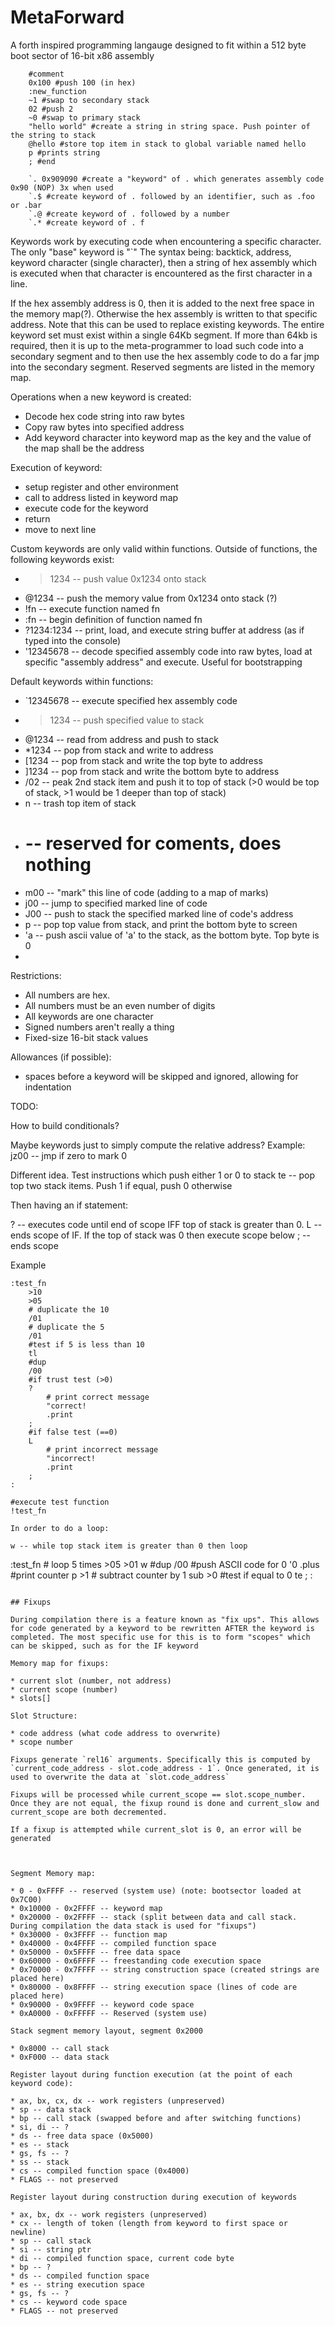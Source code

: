 # MetaForward

A forth inspired programming langauge designed to fit within a 512 byte boot sector of 16-bit x86 assembly



```
    #comment
    0x100 #push 100 (in hex)
    :new_function
    ~1 #swap to secondary stack
    02 #push 2
    ~0 #swap to primary stack
    "hello world" #create a string in string space. Push pointer of the string to stack
    @hello #store top item in stack to global variable named hello
    p #prints string
    ; #end
    
    `. 0x909090 #create a "keyword" of . which generates assembly code 0x90 (NOP) 3x when used
    `.$ #create keyword of . followed by an identifier, such as .foo or .bar
    `.@ #create keyword of . followed by a number
    `.* #create keyword of . f

```

Keywords work by executing code when encountering a specific character. The only "base" keyword is "`" The syntax being: backtick, address, keyword character (single character), then a string of hex assembly which is executed when that character is encountered as the first character in a line.

If the hex assembly address is 0, then it is added to the next free space in the memory map(?). Otherwise the hex assembly is written to that specific address. Note that this can be used to replace existing keywords. The entire keyword set must exist within a single 64Kb segment. If more than 64kb is required, then it is up to the meta-programmer to load such code into a secondary segment and to then use the hex assembly code to do a far jmp into the secondary segment. Reserved segments are listed in the memory map. 

Operations when a new keyword is created:

* Decode hex code string into raw bytes
* Copy raw bytes into specified address
* Add keyword character into keyword map as the key and the value of the map shall be the address

Execution of keyword:

* setup register and other environment
* call to address listed in keyword map
* execute code for the keyword
* return
* move to next line

Custom keywords are only valid within functions. Outside of functions, the following keywords exist:

* >1234 -- push value 0x1234 onto stack
* @1234 -- push the memory value from 0x1234 onto stack (?)
* !fn -- execute function named fn
* :fn -- begin definition of function named fn
* ?1234:1234 -- print, load, and execute string buffer at address (as if typed into the console)
* '12345678 -- decode specified assembly code into raw bytes, load at specific "assembly address" and execute. Useful for bootstrapping

Default keywords within functions:

* `12345678 -- execute specified hex assembly code
* >1234 -- push specified value to stack
* @1234 -- read from address and push to stack
* *1234 -- pop from stack and write to address
* [1234 -- pop from stack and write the top byte to address
* ]1234 -- pop from stack and write the bottom byte to address
* /02 -- peak 2nd stack item and push it to top of stack (>0 would be top of stack, >1 would be 1 deeper than top of stack)
* n -- trash top item of stack
* # -- reserved for coments, does nothing
* m00 -- "mark" this line of code (adding to a map of marks)
* j00 -- jump to specified marked line of code
* J00 -- push to stack the specified marked line of code's address
* p -- pop top value from stack, and print the bottom byte to screen 
* 'a -- push ascii value of 'a' to the stack, as the bottom byte. Top byte is 0
* 


Restrictions:

* All numbers are hex.
* All numbers must be an even number of digits
* All keywords are one character
* Signed numbers aren't really a thing
* Fixed-size 16-bit stack values


Allowances (if possible): 

* spaces before a keyword will be skipped and ignored, allowing for indentation

TODO:

How to build conditionals?

Maybe keywords just to simply compute the relative address?
Example:
jz00 -- jmp if zero to mark 0

Different idea. Test instructions which push either 1 or 0 to stack
te -- pop top two stack items. Push 1 if equal, push 0 otherwise

Then having an if statement:

? -- executes code until end of scope IFF top of stack is greater than 0.
L --ends scope of IF. If the top of stack was 0 then execute scope below
; --ends scope


Example

```
:test_fn
    >10
    >05
    # duplicate the 10
    /01 
    # duplicate the 5
    /01
    #test if 5 is less than 10
    tl
    #dup
    /00 
    #if trust test (>0)
    ?
        # print correct message
        "correct!
        .print
    ;
    #if false test (==0)
    L
        # print incorrect message
        "incorrect!
        .print
    ;
:

#execute test function
!test_fn 

In order to do a loop:

w -- while top stack item is greater than 0 then loop

```
:test_fn
    # loop 5 times
    >05
    >01
    w
        #dup
        /00 
        #push ASCII code for 0
        '0
        .plus
        #print counter 
        p
        >1
        # subtract counter by 1
        sub
        >0
        #test if equal to 0 
        te
    ;
:
```

## Fixups

During compilation there is a feature known as "fix ups". This allows for code generated by a keyword to be rewritten AFTER the keyword is completed. The most specific use for this is to form "scopes" which can be skipped, such as for the IF keyword

Memory map for fixups:

* current slot (number, not address)
* current scope (number)
* slots[]

Slot Structure:

* code address (what code address to overwrite)
* scope number

Fixups generate `rel16` arguments. Specifically this is computed by `current_code_address - slot.code_address - 1`. Once generated, it is used to overwrite the data at `slot.code_address`

Fixups will be processed while current_scope == slot.scope_number. Once they are not equal, the fixup round is done and current_slow and current_scope are both decremented.

If a fixup is attempted while current_slot is 0, an error will be generated



Segment Memory map:

* 0 - 0xFFFF -- reserved (system use) (note: bootsector loaded at 0x7C00)
* 0x10000 - 0x2FFFF -- keyword map
* 0x20000 - 0x2FFFF -- stack (split between data and call stack. During compilation the data stack is used for "fixups")
* 0x30000 - 0x3FFFF -- function map
* 0x40000 - 0x4FFFF -- compiled function space
* 0x50000 - 0x5FFFF -- free data space
* 0x60000 - 0x6FFFF -- freestanding code execution space
* 0x70000 - 0x7FFFF -- string construction space (created strings are placed here)
* 0x80000 - 0x8FFFF -- string execution space (lines of code are placed here)
* 0x90000 - 0x9FFFF -- keyword code space
* 0xA0000 - 0xFFFFF -- Reserved (system use)

Stack segment memory layout, segment 0x2000

* 0x8000 -- call stack
* 0xF000 -- data stack

Register layout during function execution (at the point of each keyword code):

* ax, bx, cx, dx -- work registers (unpreserved)
* sp -- data stack
* bp -- call stack (swapped before and after switching functions)
* si, di -- ?
* ds -- free data space (0x5000)
* es -- stack
* gs, fs -- ?
* ss -- stack
* cs -- compiled function space (0x4000)
* FLAGS -- not preserved

Register layout during construction during execution of keywords

* ax, bx, dx -- work registers (unpreserved)
* cx -- length of token (length from keyword to first space or newline)
* sp -- call stack
* si -- string ptr
* di -- compiled function space, current code byte
* bp -- ?
* ds -- compiled function space
* es -- string execution space
* gs, fs -- ?
* cs -- keyword code space
* FLAGS -- not preserved






